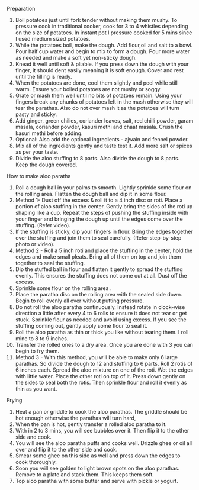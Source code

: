Preparation
1. Boil potatoes just until fork tender without making them mushy. To pressure cook in
traditional cooker, cook for 3 to 4 whistles depending on the size of potatoes. In instant
pot I pressure cooked for 5 mins since I used medium sized potatoes.
2. While the potatoes boil, make the dough. Add flour,oil and salt to a bowl. Pour half cup
water and begin to mix to form a dough. Pour more water as needed and make a soft
yet non-sticky dough.
3. Knead it well until soft & pliable. If you press down the dough with your finger, it should
dent easily meaning it is soft enough. Cover and rest until the filling is ready.
4. When the potatoes are done, cool them slightly and peel while still warm. Ensure your
boiled potatoes are not mushy or soggy.
5. Grate or mash them well until no bits of potatoes remain. Using your fingers break any
chunks of potatoes left in the mash otherwise they will tear the parathas. Also do not
over mash it as the potatoes will turn pasty and sticky.
6. Add ginger, green chilies, coriander leaves, salt, red chilli powder, garam masala,
coriander powder, kasuri methi and chaat masala. Crush the kasuri methi before
adding.
7. Optional: Also add the optional ingredients - ajwain and fennel powder.
8. Mix all of the ingredients gently and taste test it. Add more salt or spices as per your
taste.
9. Divide the aloo stuffing to 8 parts. Also divide the dough to 8 parts. Keep the dough
covered.

How to make aloo paratha

1. Roll a dough ball in your palms to smooth. Lightly sprinkle some flour on the rolling
area. Flatten the dough ball and dip it in some flour.
2. Method 1- Dust off the excess & roll it to a 4 inch disc or roti. Place a portion of aloo
stuffing in the center. Gently bring the sides of the roti up shaping like a cup. Repeat the
steps of pushing the stuffing inside with your finger and bringing the dough up until the
edges come over the stuffing. (Refer video).
3. If the stuffing is sticky, dip your fingers in flour. Bring the edges together over the
stuffing and join them to seal carefully. (Refer step-by-step photo or video).
4. Method 2 - Roll a 5 inch roti and place the stuffing in the center, hold the edges and
make small pleats. Bring all of them on top and join them together to seal the stuffing.
5. Dip the stuffed ball in flour and flatten it gently to spread the stuffing evenly. This
ensures the stuffing does not come out at all. Dust off the excess.
6. Sprinkle some flour on the rolling area .
7. Place the paratha disc on the rolling area with the sealed side down. Begin to roll
evenly all over without putting pressure.
8. Do not roll the aloo paratha continuously. Instead rotate in clock-wise direction a little
after every 4 to 6 rolls to ensure it does not tear or get stuck. Sprinkle flour as needed
and avoid using excess. If you see the stuffing coming out, gently apply some flour to
seal it.
9. Roll the aloo paratha as thin or thick you like without tearing them. I roll mine to 8 to 9
inches.
10. Transfer the rolled ones to a dry area. Once you are done with 3 you can begin to fry
them.
11. Method 3 - With this method, you will be able to make only 6 large parathas. So divide
the dough to 12 and stuffing to 6 parts. Roll 2 rotis of 6 inches each. Spread the aloo
mixture on one of the roti. Wet the edges with little water. Place the other roti on top of
it. Press down gently on the sides to seal both the rotis. Then sprinkle flour and roll it
evenly as thin as you want.

Frying


1. Heat a pan or griddle to cook the aloo parathas. The griddle should be hot enough
otherwise the parathas will turn hard,
2. When the pan is hot, gently transfer a rolled aloo paratha to it.
3. With in 2 to 3 mins, you will see bubbles over it. Then flip it to the other side and cook.
4. You will see the aloo paratha puffs and cooks well. Drizzle ghee or oil all over and flip it
to the other side and cook.
5. Smear some ghee on this side as well and press down the edges to cook thoroughly.
6. Soon you will see golden to light brown spots on the aloo parathas. Remove to a plate
and stack them. This keeps them soft.
7. Top aloo paratha with some butter and serve with pickle or yogurt.